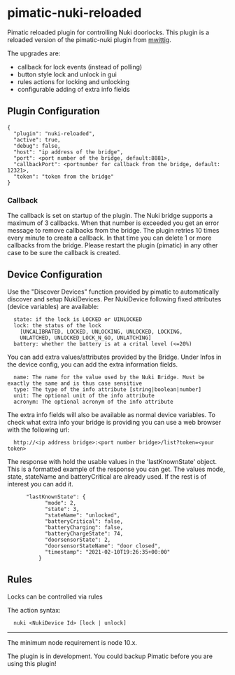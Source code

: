 
<!--- [![npm version](https://badge.fury.io/js/pimatic-nuki-reloaded.svg)](https://badge.fury.io/js/pimatic-nuki-reloaded)
![node-current](https://img.shields.io/node/v/pimatic-nuki-reloaded) -->

# pimatic-nuki-reloaded
Pimatic reloaded plugin for controlling Nuki doorlocks.
This plugin is a reloaded version of the pimatic-nuki plugin from [mwittig](https://github.com/mwittig/pimatic-nuki).

The upgrades are:
- callback for lock events (instead of polling)
- button style lock and unlock in gui
- rules actions for locking and unlocking
- configurable adding of extra info fields

## Plugin Configuration

```
{
  "plugin": "nuki-reloaded",
  "active": true,
  "debug": false,
  "host": "ip address of the bridge",
  "port": <port number of the bridge, default:8881>,
  "callbackPort": <portnumber for callback from the bridge, default: 12321>,
  "token": "token from the bridge"
}
```
### Callback
The callback is set on startup of the plugin. The Nuki bridge supports a maximum of 3 callbacks. When that number is exceeded you get an error message to remove callbacks from the bridge. The plugin retries 10 times every minute to create a callback. In that time you can delete 1 or more callbacks from the bridge.
Please restart the plugin (pimatic) in any other case to be sure the callback is created.

## Device Configuration

Use the "Discover Devices" function provided by pimatic to automatically discover and setup NukiDevices.
Per NukiDevice following fixed attributes (device variables) are available:
```
  state: if the lock is LOCKED or UINLOCKED
  lock: the status of the lock
    [UNCALIBRATED, LOCKED, UNLOCKING, UNLOCKED, LOCKING,
    UNLATCHED, UNLOCKED_LOCK_N_GO, UNLATCHING]
  battery: whether the battery is at a crital level (<=20%)
```
You can add extra values/attributes provided by the Bridge.
Under Infos in the device config, you can add the extra information fields.
```
  name: The name for the value used by the Nuki Bridge. Must be exactly the same and is thus case sensitive
  type: The type of the info attribute [string|boolean|number]
  unit: The optional unit of the info attribute
  acronym: The optional acronym of the info attribute
```
The extra info fields will also be available as normal device variables.
To check what extra info your bridge is providing you can use a web browser with the following url:
```
  http://<ip address bridge>:<port number bridge>/list?token=<your token>
```
The response with hold the usable values in the 'lastKnownState' object. This is a formatted example of the response you can get.
The values mode, state, stateName and batteryCritical are already used. If the rest is of interest you can add it.
```
      "lastKnownState": {
            "mode": 2,
            "state": 3,
            "stateName": "unlocked",
            "batteryCritical": false,
            "batteryCharging": false,
            "batteryChargeState": 74,
            "doorsensorState": 2,
            "doorsensorStateName": "door closed",
            "timestamp": "2021-02-10T19:26:35+00:00"
          }
```
## Rules
Locks can be controlled via rules

The action syntax:
```
  nuki <NukiDevice Id> [lock | unlock]
```

---
The minimum node requirement is node 10.x.

The plugin is in development. You could backup Pimatic before you are using this plugin!
